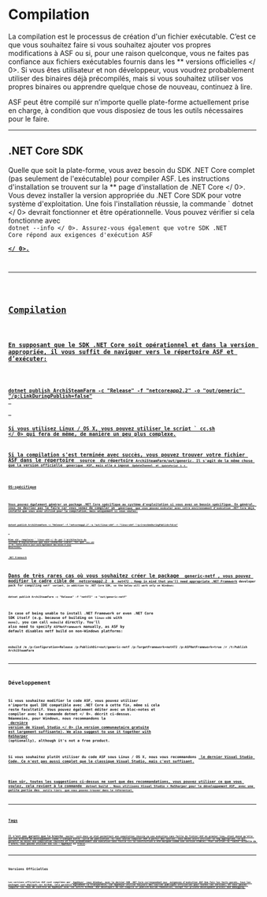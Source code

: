 # Compilation

La compilation est le processus de création d'un fichier exécutable. C’est ce que vous souhaitez faire si vous souhaitez ajouter vos propres modifications à ASF ou si, pour une raison quelconque, vous ne faites pas confiance aux fichiers exécutables fournis dans les ** versions officielles </ 0>. Si vous êtes utilisateur et non développeur, vous voudrez probablement utiliser des binaires déjà précompilés, mais si vous souhaitez utiliser vos propres binaires ou apprendre quelque chose de nouveau, continuez à lire.</p> 

ASF peut être compilé sur n’importe quelle plate-forme actuellement prise en charge, à condition que vous disposiez de tous les outils nécessaires pour le faire.

* * *

## .NET Core SDK

Quelle que soit la plate-forme, vous avez besoin du SDK .NET Core complet (pas seulement de l'exécutable) pour compiler ASF. Les instructions d'installation se trouvent sur la ** page d'installation de .NET Core </ 0>. Vous devez installer la version appropriée du .NET Core SDK pour votre système d'exploitation. Une fois l'installation réussie, la commande ` dotnet </ 0> devrait fonctionner et être opérationnelle. Vous pouvez vérifier si cela fonctionne avec <code> dotnet --info </ 0>. Assurez-vous également que votre SDK .NET Core répond aux exigences d'exécution ASF <strong><a href="https://github.com/JustArchiNET/ArchiSteamFarm/wiki/Compatibility#runtime-requirements"> </ 0>.</p>

<hr />

<h2>Compilation</h2>

<p>En supposant que le SDK .NET Core soit opérationnel et dans la version appropriée, il vous suffit de naviguer vers le répertoire ASF et d’exécuter:</p>

<pre><code class="shell">dotnet publish ArchiSteamFarm -c "Release" -f "netcoreapp2.2" -o "out/generic" "/p:LinkDuringPublish=false"
`</pre> 

Si vous utilisez Linux / OS X, vous pouvez utiliser le script ` cc.sh </ 0> qui fera de même, de manière un peu plus complexe.</p>

<p>Si la compilation s'est terminée avec succès, vous pouvez trouver votre fichier ASF dans le répertoire <code> source </ 0> du répertoire <code>ArchiSteamFarm/out/generic</ 0>. Il s'agit de la même chose que la version officielle <code> générique </ 0> ASF, mais elle a imposé <code> UpdateChannel </ 0> et <code> UpdatePeriod </ 0> à <code> 0 </ 0>.</p>

<h3>OS-spécifique</h3>

<p>Vous pouvez également générer un package .NET Core spécifique au système d'exploitation si vous avez un besoin spécifique. En général, vous ne devriez pas le faire car vous venez de compiler un <code> générique </ 0> que vous pouvez exécuter avec votre environnement d'exécution .NET Core déjà installé que vous avez utilisé pour la compilation, mais uniquement si vous voulez:</p>

<pre><code class="shell">dotnet publish ArchiSteamFarm -c "Release" -f "netcoreapp2.2" -o "out/linux-x64" -r "linux-x64" "/p:CrossGenDuringPublish=false"
`</pre> 

Bien sûr, remplacez ` linux-x64 </ 0> par l'architecture du système d'exploitation que vous souhaitez cibler, tel que <code> win-x64 </ 0>. Cette mise à jour aura également des mises à jour désactivées.</p>

<h3>.NET Framework
 
</h3>

<p>Dans de très rares cas où vous souhaitez créer le package <code> generic-netf </ 0>, vous pouvez modifier le cadre cible de <code> netcoreapp2.2 </ 0> à <code> net472 </ 0>. Keep in mind that you'll need appropriate <strong><a href="https://dotnet.microsoft.com/download/visual-studio-sdks">.NET Framework</a></strong> developer pack for compiling <code>netf` variant, in addition to .NET Core SDK, so the below will work only on Windows:

```shell
dotnet publish ArchiSteamFarm -c "Release" -f "net472" -o "out/generic-netf"
```

In case of being unable to install .NET Framework or even .NET Core SDK itself (e.g. because of building on `linux-x86` with `mono`), you can call `msbuild` directly. You'll also need to specify `ASFNetFramework` manually, as ASF by default disables netf build on non-Windows platforms:

```shell
msbuild /m /p:Configuration=Release /p:PublishDir=out/generic-netf /p:TargetFramework=net472 /p:ASFNetFramework=true /r /t:Publish ArchiSteamFarm
```

* * *

## Développement

Si vous souhaitez modifier le code ASF, vous pouvez utiliser n'importe quel IDE compatible avec .NET Core à cette fin, même si cela reste facultatif. Vous pouvez également éditer avec un bloc-notes et compiler avec la commande  dotnet </ 0>. décrit ci-dessus. Néanmoins, pour Windows, nous recommandons la <strong><a href="https://visualstudio.microsoft.com/downloads"> dernière version de Visual Studio </ 0> (la version communautaire gratuite est largement suffisante). We also suggest to use it together with <strong><a href="https://www.jetbrains.com/resharper">ReSharper</a></strong> (optionally), although it's not a free product.</p>

<p>Si vous souhaitez plutôt utiliser du code ASF sous Linux / OS X, nous vous recommandons <strong><a href="https://code.visualstudio.com/download"> le dernier Visual Studio Code</ 0>. Ce n'est pas aussi complet que le classique Visual Studio, mais c'est suffisant.</p>

<p>Bien sûr, toutes les suggestions ci-dessus ne sont que des recommandations, vous pouvez utiliser ce que vous voulez, cela revient à la commande <code> dotnet build </ 0>. Nous utilisons Visual Studio + ReSharper pour le développement ASF, avec une petite partie des <code> outils tiers </ 0> que vous pouvez trouver dans le référentiel.</p>

<hr />

<h2>Tags</h2>

<p>Il n’est pas garanti que la branche <code> master </ 0> soit dans un état permettant une compilation réussie ou une exécution sans faille du fichier ASF en premier lieu, étant donné qu’elle est une branche de développement comme l’indique notre <strong><a href="https://github.com/JustArchiNET/ArchiSteamFarm/wiki/Release-cycle"> cycle de publication</ 1>. Si vous voulez compiler ASF à partir des sources, vous devez alors utiliser le <strong><a href="https://github.com/JustArchiNET/ArchiSteamFarm/tags">tag</ 0> appropriée, ce qui garantit au moins une compilation réussite et très probablement une exécution sans faille (si la construction a été marquée comme une version stable). Pour vérifier la "santé" actuelle de l’arbre, vous pouvez utiliser nos CIs - <strong><a href="https://ci.appveyor.com/project/JustArchi/ArchiSteamFarm">AppVeyor</a></strong> ou <strong><a href="https://travis-ci.com/JustArchiNET/ArchiSteamFarm">Travis</a></strong>.</p>

<hr />

<h2>Versions Officielles</h2>

<p>Les versions officielles ASF sont compilées par <strong><a href="https://ci.appveyor.com/project/JustArchi/ArchiSteamFarm"> AppVeyor </ 0> sous Windows, avec le dernier SDK .NET Core correspondant aux  <strong><a href="https://github.com/JustArchiNET/ArchiSteamFarm/wiki/Compatibility#runtime-requirements">exigences d'exécution</ 1> ASF Une fois les tests passés, tous les packages sont déployés sur GitHub. Cela garantit également la transparence, car AppVeyor utilise toujours des sources publiques officielles pour toutes les versions, et vous pouvez comparer les taux de contrôle de AppVeyor avec les actifs GitHub. ASF developers do not compile or publish builds themselves, except for private development process and debugging.</p>
